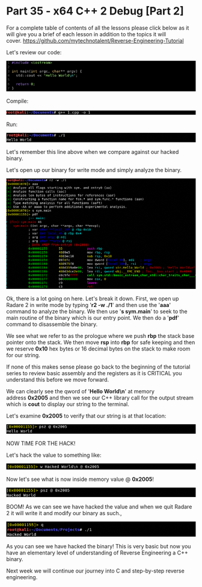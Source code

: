 # Part 35 - x64 C++ 2 Debug \[Part 2\]

For a complete table of contents of all the lessons please click below as it will give you a brief of each lesson in addition to the topics it will cover.&nbsp;https://github.com/mytechnotalent/Reverse-Engineering-Tutorial

Let's review our code:

<div class="slate-resizable-image-embed slate-image-embed__resize-full-width"><img src="imgs/617638730.jpg"/></div>

Compile:

<div class="slate-resizable-image-embed slate-image-embed__resize-full-width"><img src="imgs/910260596.jpg"/></div>

Run:

<div class="slate-resizable-image-embed slate-image-embed__resize-full-width"><img src="imgs/102844945.jpg"/></div>

Let's remember this line above when we compare against our hacked binary.

Let's open up our binary for write mode and simply analyze the binary.

<div class="slate-resizable-image-embed slate-image-embed__resize-full-width"><img src="imgs/889694218.jpg"/></div>

Ok, there is a lot going on here. Let's break it down. First, we open up Radare 2 in write mode by typing '__r2 -w ./1__' and then use the '__aaa__' command to analyze the binary. We then use '__s sym.main__' to seek to the main routine of the binary which is our entry point. We then do a '__pdf__' command to disassemble the binary.

We see what we refer to as the prologue where we push&nbsp;__rbp__&nbsp;the stack base pointer onto the stack. We then move&nbsp;__rsp__&nbsp;into&nbsp;__rbp__&nbsp;for safe keeping and then we reserve&nbsp;__0x10__&nbsp;hex bytes or 16 decimal bytes on the stack to make room for our string.

If none of this makes sense please go back to the beginning of the tutorial series to review basic assembly and the registers as it is CRITICAL you understand this before we move forward.

We can clearly see the qword of '__Hello World\\n__' at memory address&nbsp;__0x2005__&nbsp;and then we see our C++ library call for the output stream which is&nbsp;__cout__&nbsp;to display our string to the terminal.

Let's examine&nbsp;__0x2005__&nbsp;to verify that our string is at that location:

<div class="slate-resizable-image-embed slate-image-embed__resize-full-width"><img src="imgs/880857451.jpg"/></div>

NOW TIME FOR THE HACK!

Let's hack the value to something like:

<div class="slate-resizable-image-embed slate-image-embed__resize-full-width"><img src="imgs/505995021.jpg"/></div>

Now let's see what is now inside memory value @ __0x2005__!

<div class="slate-resizable-image-embed slate-image-embed__resize-full-width"><img src="imgs/531659481.jpg"/></div>

BOOM! As we can see we have hacked the value and when we quit Radare 2 it will write it and modify our binary as such.,

<div class="slate-resizable-image-embed slate-image-embed__resize-full-width"><img src="imgs/916278053.jpg"/></div>

As you can see we have hacked the binary! This is very basic but now you have an elementary level of understanding of Reverse Engineering a C++ binary.

Next week we will continue our journey into C and step-by-step reverse engineering.